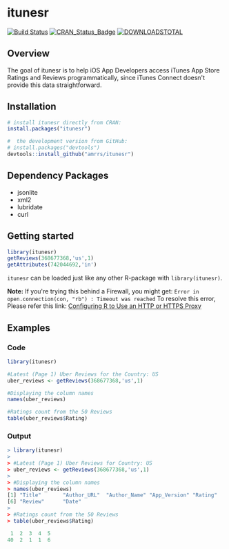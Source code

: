 # itunesr
[![Build Status](https://travis-ci.org/amrrs/itunesr.svg?branch=master)](https://travis-ci.org/amrrs/itunesr) [![CRAN\_Status\_Badge](http://www.r-pkg.org/badges/version/itunesr)](https://cran.r-project.org/package=itunesr) [![DOWNLOADSTOTAL](https://cranlogs.r-pkg.org/badges/grand-total/itunesr)](https://cranlogs.r-pkg.org/badges/grand-total/itunesr)

Overview
--------
The goal of itunesr is to help iOS App Developers access iTunes App Store Ratings and Reviews programmatically, since iTunes Connect doesn't provide this data straightforward.

Installation
------------

``` r
# install itunesr directly from CRAN:
install.packages("itunesr")

#  the development version from GitHub:
# install.packages("devtools")
devtools::install_github("amrrs/itunesr")
```

Dependency Packages
------------

* jsonlite
* xml2
* lubridate
* curl

Getting started
---------------

``` r
library(itunesr)
getReviews(368677368,'us',1)
getAttributes(742044692,'in')
```
```itunesr``` can be loaded just like any other R-package with ```library(itunesr)```.

**Note:** If you're trying this behind a Firewall, you might get:
```Error in open.connection(con, "rb") : Timeout was reached```
To resolve this error, Please refer this link: [Configuring R to Use an HTTP or HTTPS Proxy](https://support.rstudio.com/hc/en-us/articles/200488488-Configuring-R-to-Use-an-HTTP-or-HTTPS-Proxy)

Examples
---------------
### Code 
```r
library(itunesr)

#Latest (Page 1) Uber Reviews for the Country: US
uber_reviews <- getReviews(368677368,'us',1)

#Displaying the column names 
names(uber_reviews)

#Ratings count from the 50 Reviews
table(uber_reviews$Rating)
```


### Output
``` r
> library(itunesr)
> 
> #Latest (Page 1) Uber Reviews for Country: US
> uber_reviews <- getReviews(368677368,'us',1)
> 
> #Displaying the column names 
> names(uber_reviews)
[1] "Title"       "Author_URL"  "Author_Name" "App_Version" "Rating"     
[6] "Review"      "Date"       
> 
> #Ratings count from the 50 Reviews
> table(uber_reviews$Rating)

 1  2  3  4  5 
40  2  1  1  6 
```


